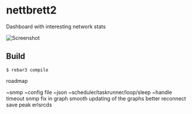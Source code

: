 nettbrett2
=====

Dashboard with interesting network stats

![Screenshot](https://kradalby.no/ss/20160403215312.png)

Build
-----

    $ rebar3 compile


roadmap

~snmp
~config file
~json
~scheduler/taskrunner/loop/sleep
~handle timeout snmp
fix in graph
smooth updating of the graphs
better reconnect
save peak
erlsrcds
